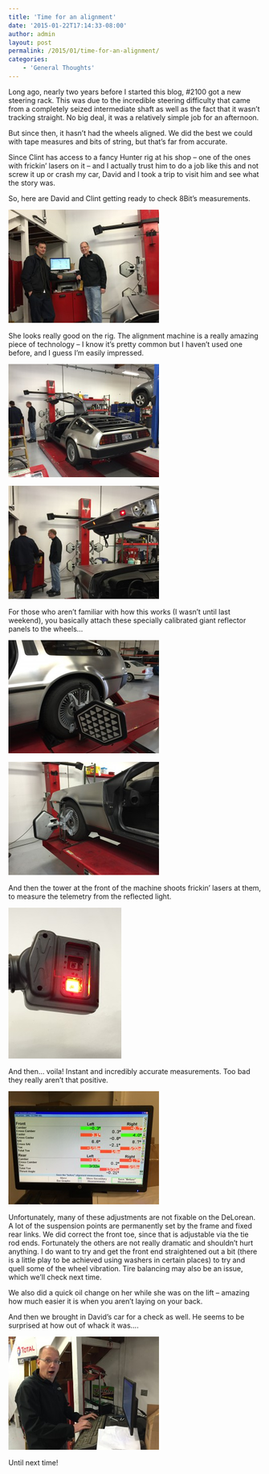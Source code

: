 ```yaml
---
title: 'Time for an alignment'
date: '2015-01-22T17:14:33-08:00'
author: admin
layout: post
permalink: /2015/01/time-for-an-alignment/
categories:
    - 'General Thoughts'
---
```


Long ago, nearly two years before I started this blog, #2100 got a new steering rack. This was due to the incredible steering difficulty that came from a completely seized intermediate shaft as well as the fact that it wasn’t tracking straight. No big deal, it was a relatively simple job for an afternoon.

But since then, it hasn’t had the wheels aligned. We did the best we could with tape measures and bits of string, but that’s far from accurate.

Since Clint has access to a fancy Hunter rig at his shop – one of the ones with frickin’ lasers on it – and I actually trust him to do a job like this and not screw it up or crash my car, David and I took a trip to visit him and see what the story was.

So, here are David and Clint getting ready to check 8Bit’s measurements.

[![Photo Jan 17, 10 10 19 AM](/assets/images/2015/01/Photo-Jan-17-10-10-19-AM-e1421974973571-300x225.jpg)](/assets/images/2015/01/Photo-Jan-17-10-10-19-AM-e1421974973571.jpg)

She looks really good on the rig. The alignment machine is a really amazing piece of technology – I know it’s pretty common but I haven’t used one before, and I guess I’m easily impressed.

[![Photo Jan 17, 10 10 36 AM](/assets/images/2015/01/Photo-Jan-17-10-10-36-AM-e1421974928938-300x225.jpg)](/assets/images/2015/01/Photo-Jan-17-10-10-36-AM-e1421974928938.jpg)

[![Photo Jan 17, 10 10 51 AM](/assets/images/2015/01/Photo-Jan-17-10-10-51-AM-e1421974899779-300x225.jpg)](/assets/images/2015/01/Photo-Jan-17-10-10-51-AM-e1421974899779.jpg)

For those who aren’t familiar with how this works (I wasn’t until last weekend), you basically attach these specially calibrated giant reflector panels to the wheels…

[![Photo Jan 17, 10 14 21 AM](/assets/images/2015/01/Photo-Jan-17-10-14-21-AM-300x225.jpg)](/assets/images/2015/01/Photo-Jan-17-10-14-21-AM.jpg)

[![Photo Jan 17, 10 13 39 AM](/assets/images/2015/01/Photo-Jan-17-10-13-39-AM-300x225.jpg)](/assets/images/2015/01/Photo-Jan-17-10-13-39-AM.jpg)

And then the tower at the front of the machine shoots frickin’ lasers at them, to measure the telemetry from the reflected light.

[![Photo Jan 17, 11 31 56 AM](/assets/images/2015/01/Photo-Jan-17-11-31-56-AM-e1421974860422-225x300.jpg)](/assets/images/2015/01/Photo-Jan-17-11-31-56-AM-e1421974860422.jpg)

And then… voila! Instant and incredibly accurate measurements. Too bad they really aren’t that positive.

[![Photo Jan 17, 10 18 11 AM](/assets/images/2015/01/Photo-Jan-17-10-18-11-AM-300x225.jpg)](/assets/images/2015/01/Photo-Jan-17-10-18-11-AM.jpg)

Unfortunately, many of these adjustments are not fixable on the DeLorean. A lot of the suspension points are permanently set by the frame and fixed rear links. We did correct the front toe, since that is adjustable via the tie rod ends. Fortunately the others are not really dramatic and shouldn’t hurt anything. I do want to try and get the front end straightened out a bit (there is a little play to be achieved using washers in certain places) to try and quell some of the wheel vibration. Tire balancing may also be an issue, which we’ll check next time.

We also did a quick oil change on her while she was on the lift – amazing how much easier it is when you aren’t laying on your back.

And then we brought in David’s car for a check as well. He seems to be surprised at how out of whack it was….

[![Photo Jan 17, 11 29 30 AM](/assets/images/2015/01/Photo-Jan-17-11-29-30-AM-300x225.jpg)](/assets/images/2015/01/Photo-Jan-17-11-29-30-AM.jpg)

Until next time!